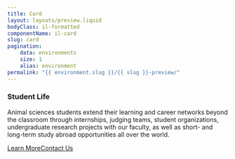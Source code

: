 ```yaml
---
title: Card
layout: layouts/preview.liquid
bodyClass: il-formatted
componentName: il-card
slug: card
pagination:
    data: environments
    size: 1
    alias: environment
permalink: "{{ environment.slug }}/{{ slug }}-preview/"
---
```

<div class="template-information" data-name="default">
<h3>Student Life</h3>
<p>Animal sciences students extend their learning and career networks beyond
the classroom through internships, judging teams, student organizations, undergraduate research
projects with our faculty, as well as short- and long-term study abroad opportunities all over the world. </p>
<p class="il-buttons"><a href="#" class="il-button">Learn More</a><a href="#" class="il-button">Contact Us</a></p>
</div>

